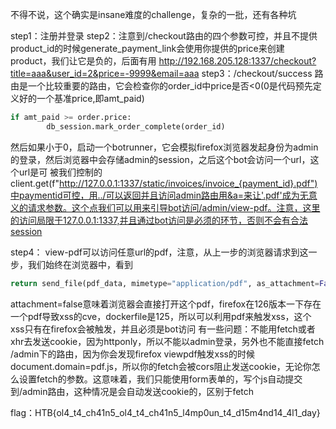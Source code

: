 不得不说，这个确实是insane难度的challenge，复杂的一批，还有各种坑

step1：注册并登录
step2：注意到/checkout路由的四个参数可控，并且不提供product_id的时候generate_payment_link会使用你提供的price来创建product，我们让它是负的，后面有用
http://192.168.205.128:1337/checkout?title=aaa&user_id=2&price=-9999&email=aaa
step3：/checkout/success 路由是一个比较重要的路由，它会检查你的order_id中price是否<0(0是代码预先定义好的一个基准price,即amt_paid)
```python
if amt_paid >= order.price:
		db_session.mark_order_complete(order_id)
```

然后如果小于0，启动一个botrunner，它会模拟firefox浏览器发起身份为admin的登录，然后浏览器中会存储admin的session，之后这个bot会访问一个url，这个url是可
被我们控制的
client.get(f"http://127.0.0.1:1337/static/invoices/invoice_{payment_id}.pdf")中paymentid可控，用../可以返回并且访问admin路由用&a=来让'.pdf'成为无意义的请求参数。这个点我们可以用来引导bot访问/admin/view-pdf。注意，这里的访问局限于127.0.0.1:1337,并且通过bot访问是必须的环节，否则不会有合法session

step4：
view-pdf可以访问任意url的pdf，注意，从上一步的浏览器请求到这一步，我们始终在浏览器中，看到
```python
return send_file(pdf_data, mimetype="application/pdf", as_attachment=False, download_name="document.pdf")
```
attachment=false意味着浏览器会直接打开这个pdf，firefox在126版本一下存在一个pdf导致xss的cve，dockerfile是125，所以可以利用pdf来触发xss，这个xss只有在firefox会被触发，并且必须是bot访问
有一些问题：不能用fetch或者xhr去发送cookie，因为httponly，所以不能以admin登录，另外也不能直接fetch /admin下的路由，因为你会发现firefox viewpdf触发xss的时候document.domain=pdf.js，所以你的fetch会被cors阻止发送cookie，无论你怎么设置fetch的参数。这意味着，我们只能使用form表单的，写个js自动提交到/admin路由，这种情况是会自动发送cookie的，区别于fetch




























flag：HTB{ol4_t4_ch41n5_ol4_t4_ch41n5_l4mp0un_t4_d15m4nd14_4l1_day}
